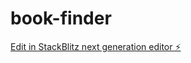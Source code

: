 # book-finder

[Edit in StackBlitz next generation editor ⚡️](https://stackblitz.com/~/github.com/EstefSpace/book-finder)